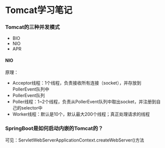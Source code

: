 # Tomcat学习笔记


### Tomcat的三种并发模式

* BIO
* NIO
* APR


#### NIO

原理：

* Acceptor线程：1个线程，负责接收所有连接（socket），并存放到PollerEvent队列中
* PollerEvent队列
* Poller线程：1~2个线程，负责从PollerEvent队列中取出socket，并注册到自己的selector中
* Worker线程：默认是10个，默认最大200个线程；真正处理请求的线程



### SpringBoot是如何启动内嵌的Tomcat的？

可见：ServletWebServerApplicationContext.createWebServer()方法
